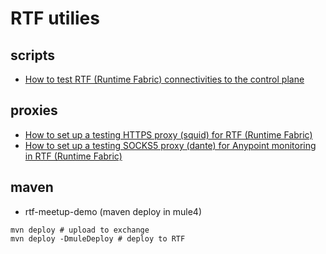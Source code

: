 # RTF utilies

## scripts

* [How to test RTF (Runtime Fabric) connectivities to the control plane](https://help.mulesoft.com/s/article/How-to-test-RTF-Runtime-Fabric-connectivities-to-the-control-plane)

## proxies
* [How to set up a testing HTTPS proxy (squid) for RTF (Runtime Fabric)](https://help.mulesoft.com/s/article/How-to-set-up-a-testing-HTTPS-proxy-squid-for-RTF-Runtime-Fabric)
* [How to set up a testing SOCKS5 proxy (dante) for Anypoint monitoring in RTF (Runtime Fabric)](https://help.mulesoft.com/s/article/How-to-set-up-a-testing-SOCKS5-proxy-dante-for-Anypoint-monitoring-in-RTF-Runtime-Fabric)


## maven
* rtf-meetup-demo (maven deploy in mule4)

```
mvn deploy # upload to exchange
mvn deploy -DmuleDeploy # deploy to RTF
```
